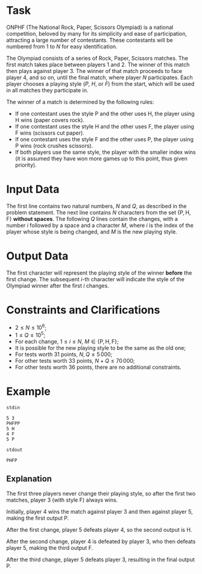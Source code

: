 # Task

ONPHF (The National Rock, Paper, Scissors Olympiad) is a national competition, beloved by many for its simplicity and ease of participation, attracting a large number of contestants. These contestants will be numbered from $1$ to $N$ for easy identification.

The Olympiad consists of a series of Rock, Paper, Scissors matches. The first match takes place between players $1$ and $2$. The winner of this match then plays against player $3$. The winner of that match proceeds to face player $4$, and so on, until the final match, where player $N$ participates. Each player chooses a playing style ($P$, $H$, or $F$) from the start, which will be used in all matches they participate in.

The winner of a match is determined by the following rules:
  * If one contestant uses the style $\text{P}$ and the other uses $\text{H}$, the player using $\text{H}$ wins (paper covers rock).
  * If one contestant uses the style $\text{H}$ and the other uses $\text{F}$, the player using $\text{F}$ wins (scissors cut paper).
  * If one contestant uses the style $\text{F}$ and the other uses $\text{P}$, the player using $\text{P}$ wins (rock crushes scissors).
  * If both players use the same style, the player with the smaller index wins (it is assumed they have won more games up to this point, thus given priority).

# Input Data

The first line contains two natural numbers, $N$ and $Q$, as described in the problem statement. The next line contains $N$ characters from the set $\{\text{P}, \text{H}, \text{F}\}$ **without spaces**. The following $Q$ lines contain the changes, with a number $i$ followed by a space and a character $M$, where $i$ is the index of the player whose style is being changed, and $M$ is the new playing style.

# Output Data

The first character will represent the playing style of the winner **before** the first change. The subsequent $i$-th character will indicate the style of the Olympiad winner after the first $i$ changes.

# Constraints and Clarifications

* $2 \le N \le 10^6$;
* $1 \le Q \le 10^5$;
* For each change, $1 \le i \le N$, $M \in \{\text{P}, \text{H}, \text{F}\}$;
* It is possible for the new playing style to be the same as the old one;
* For tests worth $31$ points, $N, Q \le 5\,000$;
* For other tests worth $33$ points, $N + Q \le 70\,000$;
* For other tests worth $36$ points, there are no additional constraints.

# Example

`stdin`
```
5 3
PHFPP
5 H
4 F
5 P
```

`stdout`
```
PHFP
```

## Explanation

The first three players never change their playing style, so after the first two matches, player $3$ (with style $\text{F}$) always wins.

Initially, player $4$ wins the match against player $3$ and then against player $5$, making the first output $\text{P}$.

After the first change, player $5$ defeats player $4$, so the second output is $\text{H}$.

After the second change, player $4$ is defeated by player $3$, who then defeats player $5$, making the third output $\text{F}$.

After the third change, player $5$ defeats player $3$, resulting in the final output $\text{P}$.